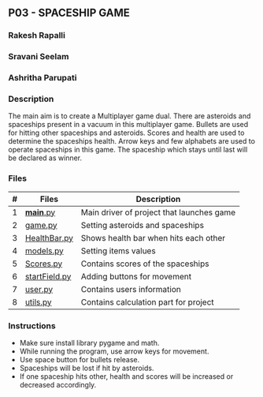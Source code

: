 ## P03 - SPACESHIP GAME

### Rakesh Rapalli
### Sravani Seelam
### Ashritha Parupati

### Description

The main aim is to create a Multiplayer game dual. There are asteroids and spaceships present in a vacuum in this multiplayer game. Bullets are used for hitting other spaceships and asteroids. Scores and health are used to determine the spaceships health. Arrow keys and few alphabets are used to operate spaceships in this game. The spaceship which stays until last will be declared as winner.


### Files

|  #  | Files   | Description                          |
|:---:| ------- | ------------------------------------ |
|  1  | [__main__.py](https://github.com/RakeshRapalli6/5443-2D-Rakesh/blob/main/Assignments/P03/__main__.py) | Main driver of project that launches game |
|  2  | [game.py](https://github.com/RakeshRapalli6/5443-2D-Rakesh/blob/main/Assignments/P03/game.py) | Setting asteroids and spaceships |
|  3  | [HealthBar.py](https://github.com/ashrithap02/5443-2D-Parupati/blob/main/Assignments/P03/HealthBar.py) | Shows health bar when hits each other |
|  4  | [models.py](https://github.com/ashrithap02/5443-2D-Parupati/blob/main/Assignments/P03/models.py) | Setting items values |
|  5  | [ Scores.py](https://github.com/ashrithap02/5443-2D-Parupati/blob/main/Assignments/P03/Scores.py) | Contains scores of the spaceships |
|  6  | [startField.py](https://github.com/ashrithap02/5443-2D-Parupati/blob/main/Assignments/P03/starField.py) | Adding buttons for movement |
|  7  | [user.py](https://github.com/ashrithap02/5443-2D-Parupati/blob/main/Assignments/P03/user.py) | Contains users information |
|  8  | [utils.py](https://github.com/ashrithap02/5443-2D-Parupati/blob/main/Assignments/P03/utils.py) | Contains calculation part for project |

### Instructions

 - Make sure install library pygame and math.
 - While running the program, use arrow keys for movement.
 - Use space button for bullets release.
 - Spaceships will be lost if hit by asteroids.
 - If one spaceship hits other, health and scores will be increased or decreased accordingly.

